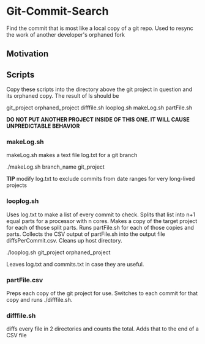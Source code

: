 # Git-Commit-Search
Find the commit that is most like a local copy of a git repo. Used to resync the work of another developer's orphaned fork

## Motivation

## Scripts

Copy these scripts into the directory above the git project in question and its orphaned copy. The result of ls should be

git_project orphaned_project difffile.sh looplog.sh makeLog.sh partFile.sh


**DO NOT PUT ANOTHER PROJECT INSIDE OF THIS ONE. IT WILL CAUSE UNPREDICTABLE BEHAVIOR**

### makeLog.sh

makeLog.sh makes a text file log.txt for a git branch

./makeLog.sh branch_name git_project

**TIP** modify log.txt to exclude commits from date ranges for very long-lived projects

### looplog.sh

Uses log.txt to make a list of every commit to check. Splits that list into n+1 equal parts for a processor with n cores. Makes a copy of the target project for each of those split parts. Runs partFile.sh for each of those copies and parts. Collects the CSV output of partFile.sh into the output file diffsPerCommit.csv. Cleans up host directory.

./looplog.sh git_project orphaned_project

Leaves log.txt and commits.txt in case they are useful.

### partFile.csv

Preps each copy of the git project for use. Switches to each commit for that copy and runs ./difffile.sh.

### difffile.sh

diffs every file in 2 directories and counts the total. Adds that to the end of a CSV file 





